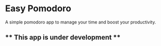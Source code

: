 # Easy Pomodoro

A simple pomodoro app to manage your time and boost your productivity.

## ** This app is under development **
